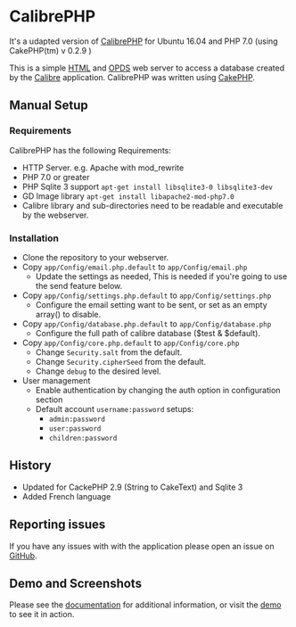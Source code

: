# CalibrePHP

It's a udapted version of [CalibrePHP](https://github.com/openam/calibrephp/) for Ubuntu 16.04 and PHP 7.0 (using CakePHP(tm) v 0.2.9 )  

This is a simple [HTML](http://en.wikipedia.org/wiki/HTML) and [OPDS](http://en.wikipedia.org/wiki/OPDS) web server to access a database created by the [Calibre](http://calibre-ebook.com) application. CalibrePHP was written using [CakePHP](http://cakephp.org).

## Manual Setup
### Requirements
CalibrePHP has the following Requirements:
* HTTP Server. e.g. Apache with mod_rewrite
* PHP 7.0 or greater
* PHP Sqlite 3 support ```apt-get install libsqlite3-0 libsqlite3-dev ```
* GD Image library ``` apt-get install libapache2-mod-php7.0 ```
* Calibre library and sub-directories need to be readable and executable by the webserver.

### Installation
* Clone the repository to your webserver.
* Copy `app/Config/email.php.default` to `app/Config/email.php`
  * Update the settings as needed, This is needed if you're going to use the send feature below.
* Copy `app/Config/settings.php.default` to `app/Config/settings.php`
  * Configure the email setting want to be sent, or set as an empty array() to disable.
* Copy `app/Config/database.php.default` to `app/Config/database.php`
  * Configure the full path of calibre database ($test & $default).
* Copy `app/Config/core.php.default` to `app/Config/core.php`
  * Change `Security.salt` from the default.
  * Change `Security.cipherSeed` from the default.
  * Change `debug` to the desired level.
* User management
  * Enable authentication by changing the auth option in configuration section
  * Default account `username:password` setups:
    * `admin:password`
    * `user:password`
    * `children:password`
## History
* Updated for CackePHP 2.9 (String to CakeText)  and Sqlite 3  
* Added French language

## Reporting issues
If you have any issues with with the application please open an issue on [GitHub](https://github.com/diyfr/calibrephp/issues).

## Demo and Screenshots

Please see the [documentation](http://openam.github.io/calibrephp/) for additional information, or visit the [demo](http://calibre.fakewaffle.com/demo) to see it in action.
